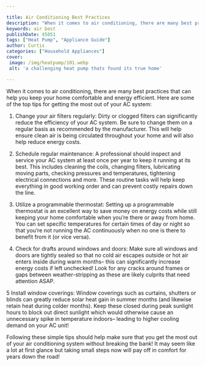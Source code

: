 ```yaml
---

title: Air Conditioning Best Practices
description: "When it comes to air conditioning, there are many best practices that can help you keep your home comfortable and energy efficient...see more detail"
keywords: air best
publishDate: 45051
tags: ["Heat Pump", "Appliance Guide"]
author: Curtis
categories: ["Household Appliances"]
cover: 
 image: /img/heatpump/101.webp
 alt: 'a challenging heat pump thats found its true home'

---
```


When it comes to air conditioning, there are many best practices that can help you keep your home comfortable and energy efficient. Here are some of the top tips for getting the most out of your AC system:

1. Change your air filters regularly: Dirty or clogged filters can significantly reduce the efficiency of your AC system. Be sure to change them on a regular basis as recommended by the manufacturer. This will help ensure clean air is being circulated throughout your home and will also help reduce energy costs. 

2. Schedule regular maintenance: A professional should inspect and service your AC system at least once per year to keep it running at its best. This includes cleaning the coils, changing filters, lubricating moving parts, checking pressures and temperatures, tightening electrical connections and more. These routine tasks will help keep everything in good working order and can prevent costly repairs down the line. 

3. Utilize a programmable thermostat: Setting up a programmable thermostat is an excellent way to save money on energy costs while still keeping your home comfortable when you’re there or away from home. You can set specific temperatures for certain times of day or night so that you’re not running the AC continuously when no one is there to benefit from it (or vice versa). 

4. Check for drafts around windows and doors: Make sure all windows and doors are tightly sealed so that no cold air escapes outside or hot air enters inside during warm months– this can significantly increase energy costs if left unchecked! Look for any cracks around frames or gaps between weather-stripping as these are likely culprits that need attention ASAP. 

 5 Install window coverings: Window coverings such as curtains, shutters or blinds can greatly reduce solar heat gain in summer months (and likewise retain heat during colder months). Keep these closed during peak sunlight hours to block out direct sunlight which would otherwise cause an unnecessary spike in temperature indoors– leading to higher cooling demand on your AC unit! 

 Following these simple tips should help make sure that you get the most out of your air conditioning system without breaking the bank! It may seem like a lot at first glance but taking small steps now will pay off in comfort for years down the road!
